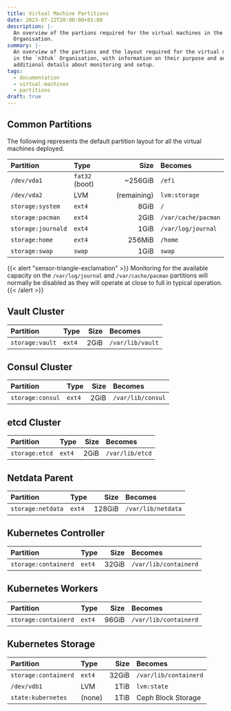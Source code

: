 ```yaml
---
title: Virtual Machine Partitions
date: 2023-07-22T20:00:00+01:00
description: |-
  An overview of the partions required for the virtual machines in the n3tuk
  Organisation.
summary: |-
  An overview of the partions and the layout required for the virtual machines
  in the `n3tuk` Organisation, with information on their purpose and any
  additional details about monitoring and setup.
tags:
  - documentation
  - virtual-machines
  - partitions
draft: true
---
```


## Common Partitions

The following represents the default partition layout for all the virtual
machines deployed.

| Partition          | Type           |        Size | Becomes             |
| :----------------- | :------------- | ----------: | :------------------ |
| `/dev/vda1`        | `fat32` (boot) |     ~256GiB | `/efi`              |
| `/dev/vda2`        | LVM            | (remaining) | `lvm:storage`       |
| `storage:system`   | `ext4`         |        8GiB | `/`                 |
| `storage:pacman`   | `ext4`         |        2GiB | `/var/cache/pacman` |
| `storage:journald` | `ext4`         |        1GiB | `/var/log/journal`  |
| `storage:home`     | `ext4`         |      256MiB | `/home`             |
| `storage:swap`     | `swap`         |        1GiB | `swap`              |

{{< alert "sensor-triangle-exclamation" >}} Monitoring for the available
capacity on the `/var/log/journal` and `/var/cache/pacman` partitions will
normally be disabled as they will operate at close to full in typical operation.
{{< /alert >}}

## Vault Cluster

| Partition       | Type   | Size | Becomes          |
| :-------------- | :----- | ---: | :--------------- |
| `storage:vault` | `ext4` | 2GiB | `/var/lib/vault` |

## Consul Cluster

| Partition        | Type   | Size | Becomes           |
| :--------------- | :----- | ---: | :---------------- |
| `storage:consul` | `ext4` | 2GiB | `/var/lib/consul` |

## etcd Cluster

| Partition      | Type   | Size | Becomes         |
| :------------- | :----- | ---: | :-------------- |
| `storage:etcd` | `ext4` | 2GiB | `/var/lib/etcd` |

## Netdata Parent

| Partition         | Type   |   Size | Becomes            |
| :---------------- | :----- | -----: | :----------------- |
| `storage:netdata` | `ext4` | 128GiB | `/var/lib/netdata` |

## Kubernetes Controller

| Partition            | Type   |  Size | Becomes               |
| :------------------- | :----- | ----: | :-------------------- |
| `storage:containerd` | `ext4` | 32GiB | `/var/lib/containerd` |

## Kubernetes Workers

| Partition            | Type   |  Size | Becomes               |
| :------------------- | :----- | ----: | :-------------------- |
| `storage:containerd` | `ext4` | 96GiB | `/var/lib/containerd` |

## Kubernetes Storage

| Partition            | Type   |  Size | Becomes               |
| :------------------- | :----- | ----: | :-------------------- |
| `storage:containerd` | `ext4` | 32GiB | `/var/lib/containerd` |
| `/dev/vdb1`          | LVM    |  1TiB | `lvm:state`           |
| `state:kubernetes`   | (none) |  1TiB | Ceph Block Storage    |
